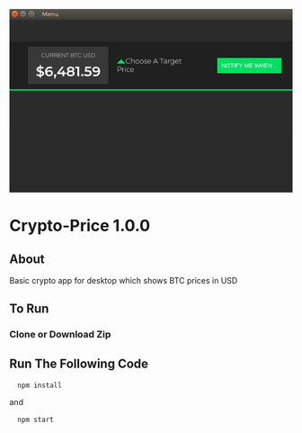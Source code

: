 ![GitHub Logo](assets/images/screenshot.png)
# Crypto-Price 1.0.0

## About

Basic crypto app for desktop which shows BTC prices in USD

## To Run

### Clone or Download Zip

## Run The Following Code

```
  npm install
```

and 

```
  npm start
```

